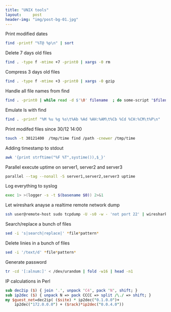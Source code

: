 ```yaml
---
title: "UNIX tools"
layout:     post
header-img: "img/post-bg-01.jpg"
---
```


Print modified dates

```bash
find -printf "%T@ %p\n" | sort
```

Delete 7 days old files

```bash
find . -type f -mtime +7 -print0 | xargs -0 rm
```

Compress 3 days old files

```bash
find . -type f -mtime +3 -print0 | xargs -0 gzip
```

Handle all file names from find

```bash
find . -print0 | while read -d $'\0' filename  ; do some-script "$filename" ; done
```

Emulate ls with find

```bash
find . -printf "%M %u %g %s\t%Ab %Ad %AH:%AM\t%Cb %Cd %CH:%CM\t%P\n"
```

Print modifed files since 30/12 14:00

```bash
touch -t 30121400  /tmp/time find /path -cnewer /tmp/time
```

Adding timestamp to stdout

```bash
awk '{print strftime("%F %T",systime()),$_}'
```

Parallel execute uptime on server1, server2 and server3

```bash
parallel --tag --nonall -S server1,server2,server3 uptime
```

Log everything to syslog

```bash
exec 1> >(logger -s -t $(basename $0)) 2>&1
```

Let wireshark anayse a realtime remote network dump

```bash
ssh user@remote-host sudo tcpdump -U -s0 -w - 'not port 22' | wireshark -k -i -
```

Search/replace a bunch of files

```bash
sed -i 's|search|replace|' *file*pattern*
```

Delete linies in a bunch of files

```bash
sed -i '/text/d' *file*pattern*
```

Generate password

```bash
tr -cd '[:alnum:]' < /dev/urandom | fold -w16 | head -n1
```

IP calculations in Perl

```perl
sub dec2ip ($) { join '.', unpack 'C4', pack 'N', shift; }
sub ip2dec ($) { unpack N => pack CCCC => split /\./ => shift; }
my $guest_net=dec2ip( ($site) * ip2dec("0.1.0.0")+ 
	ip2dec("172.0.0.0") + ($rack)*ip2dec("0.0.4.0"))
```
